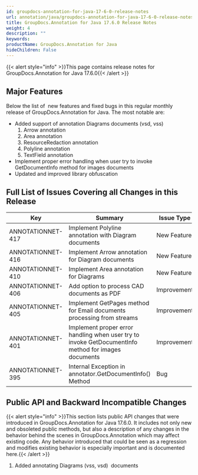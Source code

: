 ```yaml
---
id: groupdocs-annotation-for-java-17-6-0-release-notes
url: annotation/java/groupdocs-annotation-for-java-17-6-0-release-notes
title: GroupDocs.Annotation for Java 17.6.0 Release Notes
weight: 4
description: ""
keywords: 
productName: GroupDocs.Annotation for Java
hideChildren: False
---
```

{{< alert style="info" >}}This page contains release notes for GroupDocs.Annotation for Java 17.6.0{{< /alert >}}

## Major Features 

Below the list of  new features and fixed bugs in this regular monthly release of GroupDocs.Annotation for Java. The most notable are:

*   Added support of annotation Diagrams documents (vsd, vss)
    1.  Arrow annotation
    2.  Area annotation
    3.  ResourceRedaction annotation
    4.  Polyline annotation
    5.  TextField annotation
*   Implement proper error handling when user try to invoke GetDocumentInfo method for images documents
*   Updated and improved library obfuscation

## Full List of Issues Covering all Changes in this Release

| Key | Summary | Issue Type |
| --- | --- | --- |
| ANNOTATIONNET-417 | Implement Polyline annotation with Diagram documents | New Feature |
| ANNOTATIONNET-416 | Implement Arrow annotation for Diagram documents | New Feature |
| ANNOTATIONNET-410 | Implement Area annotation for Diagrams | New Feature |
| ANNOTATIONNET-406 | Add option to process CAD documents as PDF | Improvement |
| ANNOTATIONNET-405 | Implement GetPages method for Email documents processing from streams | Improvement |
| ANNOTATIONNET-401 | Implement proper error handling when user try to invoke GetDocumentInfo method for images documents | Improvement |
| ANNOTATIONNET-395 | Internal Exception in annotator.GetDocumentInfo() Method | Bug |

## Public API and Backward Incompatible Changes

{{< alert style="info" >}}This section lists public API changes that were introduced in GroupDocs.Annotation for Java 17.6.0. It includes not only new and obsoleted public methods, but also a description of any changes in the behavior behind the scenes in GroupDocs.Annotation which may affect existing code. Any behavior introduced that could be seen as a regression and modifies existing behavior is especially important and is documented here.{{< /alert >}}

1.  Added annotating Diagrams (vss, vsd)  documents

